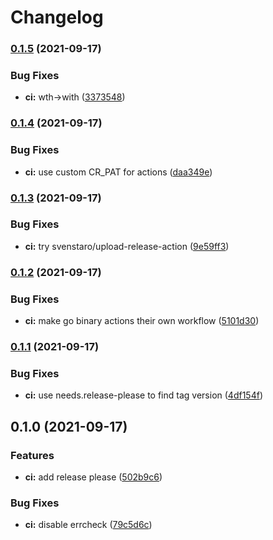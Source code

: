 # Changelog

### [0.1.5](https://www.github.com/sentriz/cliphist/compare/v0.1.4...v0.1.5) (2021-09-17)


### Bug Fixes

* **ci:** wth->with ([3373548](https://www.github.com/sentriz/cliphist/commit/3373548edf9aa63a53656ca2fbfbb773be6dd474))

### [0.1.4](https://www.github.com/sentriz/cliphist/compare/v0.1.3...v0.1.4) (2021-09-17)


### Bug Fixes

* **ci:** use custom CR_PAT for actions ([daa349e](https://www.github.com/sentriz/cliphist/commit/daa349e43f75bc1efae4a3339c0271768160bdfe))

### [0.1.3](https://www.github.com/sentriz/cliphist/compare/v0.1.2...v0.1.3) (2021-09-17)


### Bug Fixes

* **ci:** try svenstaro/upload-release-action ([9e59ff3](https://www.github.com/sentriz/cliphist/commit/9e59ff306e7015d089049794b441b3eae7a99ac3))

### [0.1.2](https://www.github.com/sentriz/cliphist/compare/v0.1.1...v0.1.2) (2021-09-17)


### Bug Fixes

* **ci:** make go binary actions their own workflow ([5101d30](https://www.github.com/sentriz/cliphist/commit/5101d307dd98e63baea47449c640ea34c1ce2014))

### [0.1.1](https://www.github.com/sentriz/cliphist/compare/v0.1.0...v0.1.1) (2021-09-17)


### Bug Fixes

* **ci:** use needs.release-please to find tag version ([4df154f](https://www.github.com/sentriz/cliphist/commit/4df154f76f77531a86297bf9ba81d6910a153e59))

## 0.1.0 (2021-09-17)


### Features

* **ci:** add release please ([502b9c6](https://www.github.com/sentriz/cliphist/commit/502b9c6d399a9fdc3b1f25903804ea73dcdf116f))


### Bug Fixes

* **ci:** disable errcheck ([79c5d6c](https://www.github.com/sentriz/cliphist/commit/79c5d6cfdf321a93e2cbd2f2645672c7335a7d1e))
